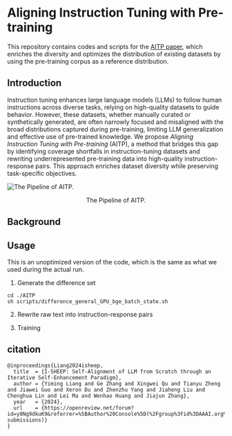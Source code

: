# Aligning Instruction Tuning with Pre-training
This repository contains codes and scripts for the [AITP paper](https://arxiv.org/abs/2408.08072), which enriches the diversity and optimizes the distribution of existing datasets by using the pre-training corpus as a reference distribution.

## Introduction
Instruction tuning enhances large language models (LLMs) to follow human instructions across diverse tasks, relying on high-quality datasets to guide behavior. However, these datasets, whether manually curated or synthetically generated, are often narrowly focused and misaligned with the broad distributions captured during pre-training, limiting LLM generalization and effective use of pre-trained knowledge. We propose *Aligning Instruction Tuning with Pre-training* (AITP), a method that bridges this gap by identifying coverage shortfalls in instruction-tuning datasets and rewriting underrepresented pre-training data into high-quality instruction-response pairs. This approach enriches dataset diversity while preserving task-specific objectives.

![The Pipeline of AITP. ](./pictures/AITPpipeline.png)
<center>The Pipeline of AITP.</center>

## Background



## Usage
This is an unoptimized version of the code, which is the same as what we used during the actual run.

1. Generate the difference set
```
cd ./AITP
sh scripts/difference_general_GPU_bge_batch_state.sh
```
2. Rewrite raw text into instruction-response pairs


3. Training

## citation
```
@inproceedings{Liang2024isheep,
  title  = {I-SHEEP: Self-Alignment of LLM from Scratch through an Iterative Self-Enhancement Paradigm},
  author = {Yiming Liang and Ge Zhang and Xingwei Qu and Tianyu Zheng and Jiawei Guo and Xeron Du and Zhenzhu Yang and Jiaheng Liu and Chenghua Lin and Lei Ma and Wenhao Huang and Jiajun Zhang},
  year   = {2024},
  url    = {https://openreview.net/forum?id=y8Ng9dkuK9&referrer=%5BAuthor%20Console%5D(%2Fgroup%3Fid%3DAAAI.org%2F2025%2FAI_Alignment_Track%2FAuthors%23your-submissions)}
}
```
